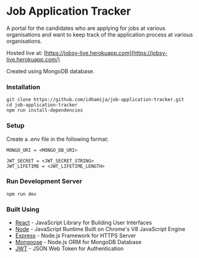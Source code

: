 # Job Application Tracker

A portal for the candidates who are applying for jobs at various organisations and want to keep track of the application process at various organisations.

Hosted live at: [https://jobsy-live.herokuapp.com](https://jobsy-live.herokuapp.com/)

Created using MongoDB database.

### Installation

```
git clone https://github.com/idhamija/job-application-tracker.git
cd job-application-tracker
npm run install-dependencies
```

### Setup

Create a .env file in the following format:

```
MONGO_URI = <MONGO_DB_URI>

JWT_SECRET = <JWT_SECRET_STRING>
JWT_LIFETIME = <JWT_LIFETIME_LENGTH>
```

### Run Development Server

```
npm run dev
```

### Built Using

- [React](https://reactjs.org/) - JavaScript Library for Building User Interfaces
- [Node](https://nodejs.org/) - JavaScript Runtime Built on Chrome's V8 JavaScript Engine
- [Express](https://expressjs.com/) - Node.js Framework for HTTPS Server
- [Mongoose](http://mongoosejs.com/) - Node.js ORM for MongoDB Database
- [JWT](https://jwt.io/) - JSON Web Token for Authentication
